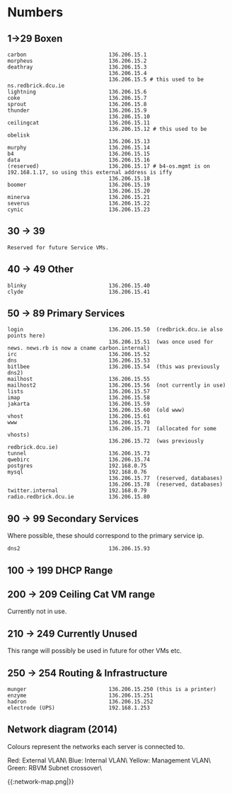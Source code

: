 # Numbers

## 1->29 Boxen

	
	
	carbon                          136.206.15.1
	morpheus                        136.206.15.2 
	deathray                        136.206.15.3
	                                136.206.15.4
	                                136.206.15.5 # this used to be ns.redbrick.dcu.ie
	lightning                       136.206.15.6
	coke                            136.206.15.7
	sprout                          136.206.15.8
	thunder                         136.206.15.9
	                                136.206.15.10
	ceilingcat                      136.206.15.11
	                                136.206.15.12 # this used to be obelisk
	                                136.206.15.13
	murphy                          136.206.15.14 
	b4                              136.206.15.15
	data                            136.206.15.16
	(reserved)                      136.206.15.17 # b4-os.mgmt is on 192.168.1.17, so using this external address is iffy
	                                136.206.15.18
	boomer                          136.206.15.19
	                                136.206.15.20
	minerva                         136.206.15.21
	severus                         136.206.15.22
	cynic                           136.206.15.23


## 30 -> 39 

	
	Reserved for future Service VMs.



## 40 -> 49 Other

	
	blinky                          136.206.15.40
	clyde                           136.206.15.41






## 50 -> 89 Primary Services

	
	login                           136.206.15.50  (redbrick.dcu.ie also points here)
	                                136.206.15.51  (was once used for news. news.rb is now a cname carbon.internal)
	irc                             136.206.15.52   
	dns                             136.206.15.53   
	bitlbee                         136.206.15.54  (this was previously dns2)
	mailhost                        136.206.15.55  
	mailhost2                       136.206.15.56  (not currently in use)
	lists                           136.206.15.57   
	imap                            136.206.15.58   
	jakarta                         136.206.15.59   
	                                136.206.15.60  (old www)
	vhost                           136.206.15.61
	www                             136.206.15.70
	                                136.206.15.71  (allocated for some vhosts)
	                                136.206.15.72  (was previously redbrick.dcu.ie)
	tunnel                          136.206.15.73
	qwebirc                         136.206.15.74
	postgres                        192.168.0.75  
	mysql                           192.168.0.76  
	                                136.206.15.77  (reserved, databases)
	                                136.206.15.78  (reserved, databases)
	twitter.internal                192.168.0.79 
	radio.redbrick.dcu.ie           136.206.15.80


## 90 -> 99 Secondary Services

Where possible, these should correspond to the primary service ip.

	
	dns2                            136.206.15.93                  


## 100 -> 199 DHCP Range



## 200 -> 209 Ceiling Cat VM range

Currently not in use.

## 210 -> 249 Currently Unused

This range will possibly be used in future for other VMs etc.


## 250 -> 254 Routing & Infrastructure

	
	munger                          136.206.15.250 (this is a printer)
	enzyme                          136.206.15.251
	hadron                          136.206.15.252
	electrode (UPS)                 192.168.1.253

##  Network diagram (2014) 

Colours represent the networks each server is connected to.

Red: External VLAN\\ 
Blue: Internal VLAN\\ 
Yellow: Management VLAN\\ 
Green: RBVM Subnet crossover\\ 


{{:network-map.png|}}

